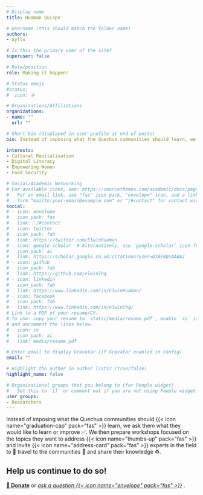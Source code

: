 ```yaml
---
# Display name
title: Huaman Quispe

# Username (this should match the folder name)
authors:
- ayllu

# Is this the primary user of the site?
superuser: false

# Role/position
role: Making it happen!

# Status emoji
#status:
#  icon: ☕️

# Organizations/Affiliations
organizations:
- name: ""
  url: ""

# Short bio (displayed in user profile at end of posts)
bio: Instead of imposing what the Quechua communities should learn, we ask them what they would like to learn or improve. We then prepare workshops focused on the topics they want to address and invite experts in the field to travel to the communities and share their knowledge.

interests:
- Cultural Revitalisation
- Digital Literacy
- Empowering Women
- Food Security 

# Social/Academic Networking
# For available icons, see: https://sourcethemes.com/academic/docs/page-builder/#icons
#   For an email link, use "fas" icon pack, "envelope" icon, and a link in the
#   form "mailto:your-email@example.com" or "/#contact" for contact widget.
social:
# - icon: envelope
#   icon_pack: fas
#   link: '/#contact'
# - icon: twitter
#   icon_pack: fab
#   link: https://twitter.com/ElwinHuaman
# - icon: google-scholar  # Alternatively, use `google-scholar` icon from `ai` icon pack
#   icon_pack: ai
#   link: https://scholar.google.co.uk/citations?user=D7AE8QsAAAAJ
# - icon: github
#   icon_pack: fab
#   link: https://github.com/elwinlhq
# - icon: linkedin
#   icon_pack: fab
#   link: https://www.linkedin.com/in/ElwinHuaman/
# - icon: facebook
#   icon_pack: fab
#   link: https://www.linkedin.com/in/elwinlhq/
# Link to a PDF of your resume/CV.
# To use: copy your resume to `static/media/resume.pdf`, enable `ai` icons in `params.toml`, 
# and uncomment the lines below.
# - icon: cv
#   icon_pack: ai
#   link: media/resume.pdf

# Enter email to display Gravatar (if Gravatar enabled in Config)
email: ""

# Highlight the author in author lists? (true/false)
highlight_name: false

# Organizational groups that you belong to (for People widget)
#   Set this to `[]` or comment out if you are not using People widget.
user_groups:
- Researchers
---
```

Instead of imposing what the Quechua communities should {{< icon name="graduation-cap" pack="fas" >}} learn, we ask them what they would like to learn or improve :white_check_mark:. We then prepare workshops focused on the topics they want to address {{< icon name="thumbs-up" pack="fas" >}} and invite {{< icon name="address-card" pack="fas" >}} experts in the field to :mountain_bicyclist: travel to the communities :sunrise_over_mountains: and share their knowledge :recycle:.

## Help us continue to do so!

**[:green_heart: Donate](https://www.paypal.com/donate/?cmd=_s-xclick&hosted_button_id=KHPEQU9LS9CGW&source=url)** or _[ask a question {{< icon name="envelope" pack="fas" >}}](mailto:elwin.huaman@hotmail.com)_ .

<!-- <div id="google_translate_element"></div> -->